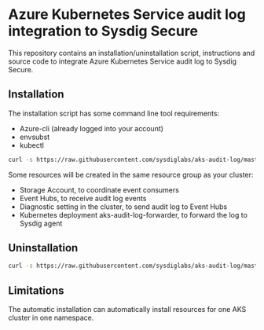 # Azure Kubernetes Service audit log integration to Sysdig Secure

This repository contains an installation/uninstallation script, instructions and source code to integrate Azure Kubernetes Service audit log to Sysdig Secure.

## Installation

The installation script has some command line tool requirements:
  * Azure-cli (already logged into your account)
  * envsubst
  * kubectl

```bash
curl -s https://raw.githubusercontent.com/sysdiglabs/aks-audit-log/master/install-aks-audit-log.sh | bash -s -- YOUR_RESOURCE_GROUP_NAME YOUR_AKS_CLUSTER_NAME
```

Some resources will be created in the same resource group as your cluster:
 * Storage Account, to coordinate event consumers
 * Event Hubs, to receive audit log events
 * Diagnostic setting in the cluster, to send audit log to Event Hubs
 * Kubernetes deployment aks-audit-log-forwarder, to forward the log to Sysdig agent

## Uninstallation

```bash
curl -s https://raw.githubusercontent.com/sysdiglabs/aks-audit-log/master/uninstall-aks-audit-log.sh | bash -s -- YOUR_RESOURCE_GROUP_NAME YOUR_AKS_CLUSTER_NAME
```

## Limitations

The automatic installation can automatically install resources for one AKS cluster in one namespace.